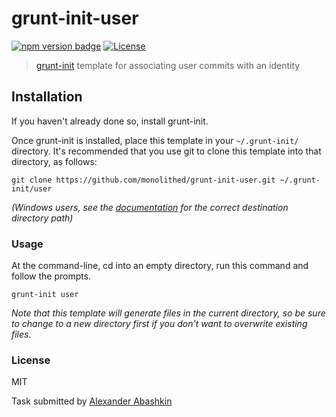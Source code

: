 # grunt-init-user

[![npm version badge](https://img.shields.io/npm/v/grunt-init-user.svg)](https://www.npmjs.org/package/grunt-init-user)
[![License](https://img.shields.io/badge/license-MIT-brightgreen.svg)](LICENSE.txt)


> [grunt-init](http://gruntjs.com/project-scaffolding) template for associating user commits with an identity 


## Installation
If you haven't already done so, install grunt-init.

Once grunt-init is installed, place this template in your `~/.grunt-init/` directory. It's recommended that you use git to clone this template into that directory, as follows:

```shell
git clone https://github.com/monolithed/grunt-init-user.git ~/.grunt-init/user
```

*(Windows users, see the [documentation](http://gruntjs.com/project-scaffolding) for the correct destination directory path)*

### Usage

At the command-line, cd into an empty directory, run this command and follow the prompts.

```
grunt-init user
```

*Note that this template will generate files in the current directory, so be sure to change to a new directory first if you don't want to overwrite existing files.*

### License

MIT

Task submitted by [Alexander Abashkin](https://github.com/monolithed)

